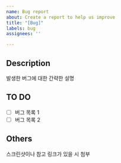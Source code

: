```yaml
---
name: Bug report
about: Create a report to help us improve
title: "[Bug]"
labels: bug
assignees: ''

---
```


## Description

발생한 버그에 대한 간략한 설명

## TO DO

- [ ] 버그 목록 1
- [ ] 버그 목록 2

## Others

스크린샷이나 참고 링크가 있을 시 첨부
